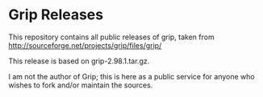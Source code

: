 # Grip Releases

This repository contains all public releases of grip, taken from
<http://sourceforge.net/projects/grip/files/grip/>

This release is based on grip-2.98.1.tar.gz.

I am not the author of Grip; this is here as a public service for
anyone who wishes to fork and/or maintain the sources.

